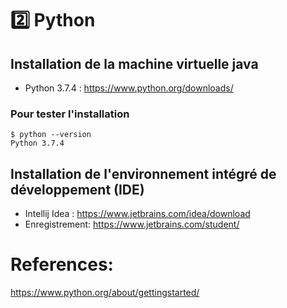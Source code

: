 # :two: Python

## Installation de la machine virtuelle java

* Python 3.7.4 :  https://www.python.org/downloads/

### Pour tester l'installation
```
$ python --version
Python 3.7.4
```

## Installation de l'environnement intégré de développement (IDE)

* Intellij Idea : https://www.jetbrains.com/idea/download
* Enregistrement: https://www.jetbrains.com/student/

# References:

https://www.python.org/about/gettingstarted/


